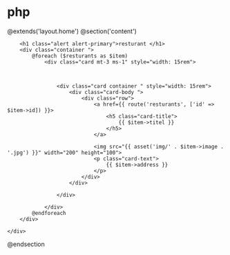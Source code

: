 # php
@extends('layout.home')
@section('content')
    <div class="row">


        <h1 class="alert alert-primary">resturant </h1>
        <div class="container ">
            @foreach ($resturants as $item)
                <div class="card mt-3 ms-1" style="width: 15rem">



                    <div class="card container " style="width: 15rem">
                        <div class="card-body ">
                            <div class="row">
                                <a href={{ route('resturants', ['id' => $item->id]) }}>
                                    <h5 class="card-title">
                                        {{ $item->titel }}
                                    </h5>
                                </a>

                                <img src="{{ asset('img/' . $item->image . '.jpg') }}" width="200" height="100">
                                <p class="card-text">
                                    {{ $item->address }}
                                </p>
                            </div>
                        </div>

                    </div>

                </div>
            @endforeach
        </div>

    </div>
@endsection
